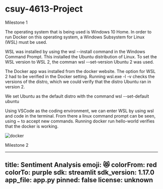 # csuy-4613-Project
Milestone 1

The operating system that is being used is Windows 10 Home. In order to run Docker on this operating system, a
Windows Subsystem for Linux (WSL) must be used.

WSL was installed by using the wsl --install command in the Windows Command Prompt. This installed the Ubuntu 
distribution of Linux. To set the WSL version to WSL 2, the comman wsl --set-version Ubuntu 2 was used.

The Docker app was installed from the docker website. The option for WSL 2 had to be verified in the
Docker setting. Running wsl.exe -l -v checks the versions of the distro, which we could verify that
the distro Ubuntu ran in version 2. 

We set Ubuntu as the default distro with the command wsl --set-default ubuntu

Using VSCode as the coding environment, we can enter WSL by using wsl and code in the terminal. From there
a linux command prompt can be seen, using ~ to accept new commands. Running docker run hello-world verifies
that the docker is working.

![docker](https://user-images.githubusercontent.com/33811542/227808275-baf0dec3-181c-4b04-beeb-b42c35667edb.jpg)

Milestone 2

---
title: Sentiment Analysis
emoji: 😻
colorFrom: red
colorTo: purple
sdk: streamlit
sdk_version: 1.17.0
app_file: app.py
pinned: false
license: unknown
---

